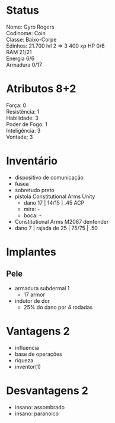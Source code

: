 # Status
Nome: Gyro Rogers  
Codinome: Coin  
Classe: Baixo-Corpe  
Edinhos: 21.700 
lvl 2 => 3
400 xp
HP 0/6   
RAM 21/21   
Energia 6/6   
Armadura 0/17   

# Atributos 8+2
Força: 0  
Resistência: 1  
Habilidade: 3  
Poder de Fogo: 1   
Inteligência: 3  
Vontade; 3   

# Inventário
- dispositivo de comunicação
- ~~fusca~~
- sobretudo preto
- pistola Constitutional Arms Unity
	- dano 17 | 14/15 | .45 ACP
	- mira: -
	- boca: -
- Constitutional Arms M2067 denfender
- dano 7 | rajada de 25 | 75/75 | .50

# Implantes 
## Pele
- armadura subdermal 1
	- 17 armor
- indutor de dor
	- 25% do dano por 4 rodadas

# Vantagens 2 
- influencia
- base de operações
- riqueza
- inventor(1)
# Desvantagens 2
- insano: assombrado
- insano: paranoico